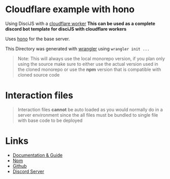 # Cloudflare example with hono

Using DisciJS with a [cloudflare worker](https://developers.cloudflare.com/workers/)
**This can be used as a complete discord bot template for disciJS with cloudflare workers**

Uses [hono](https://hono.dev/) for the base server.

This Directory was generated with [wrangler](https://github.com/cloudflare/workers-sdk/tree/main/packages/wrangler) using `wrangler init ...`


> Note: This will always use the local monorepo version, if you plan only using the source make sure to either use the actual version used in the cloned monorepo or use the **npm** version that is compatible with cloned source code

# Interaction files

> Interaction files **cannot** be auto loaded as you would normally do in a server environment since the all files must be bundled to single file with base code to be deployed

# Links

* [Documentation & Guide](https://disci.typical.gq)
* [Npm](https://www.npmjs.com/package/disci)
* [Github](https://github.com/typicalninja493/disci)
* [Discord Server](https://discord.gg/9s52pz6nWX)
